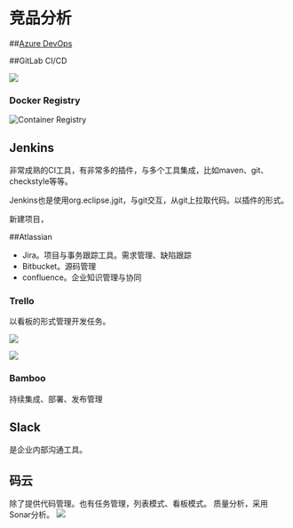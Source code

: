 # 竞品分析

##[Azure DevOps](https://azure.microsoft.com/zh-cn/solutions/devops/)

##GitLab CI/CD

![](https://docs.gitlab.com/ee/ci/img/cicd_pipeline_infograph.png)

### Docker Registry

![Container Registry](https://docs.gitlab.com/ee/user/project/img/container_registry.png)

## Jenkins
非常成熟的CI工具，有非常多的插件，与多个工具集成，比如maven、git、checkstyle等等。

Jenkins也是使用org.eclipse.jgit，与git交互，从git上拉取代码。以插件的形式。

新建项目，

##Atlassian

- Jira。项目与事务跟踪工具。需求管理、缺陷跟踪
- Bitbucket。源码管理
- confluence。企业知识管理与协同

### Trello

以看板的形式管理开发任务。

![](https://d2k1ftgv7pobq7.cloudfront.net/meta/p/res/images/ec632c01f86f793bae5d9291c6858d69/updated-layouts-board.png)

![](https://d2k1ftgv7pobq7.cloudfront.net/meta/p/res/images/56318164782a63a9cace02b02b6a440e/slide-5.png)

### Bamboo

持续集成、部署、发布管理

## Slack

是企业内部沟通工具。

## 码云
除了提供代码管理。也有任务管理，列表模式、看板模式。
质量分析，采用Sonar分析。
![](https://assets.gitee.com/assets/enterprises/rect-web.png?20190402)